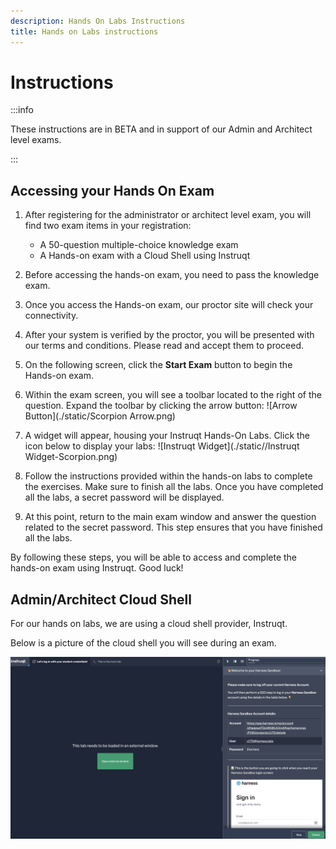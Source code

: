 ```yaml
---
description: Hands On Labs Instructions
title: Hands on Labs instructions
---
```


# Instructions

:::info

These instructions are in BETA and in support of our Admin and Architect level exams. 

:::

## Accessing your Hands On Exam 

1. After registering for the administrator or architect level exam, you will find two exam items in your registration: 
   - A 50-question multiple-choice knowledge exam
   - A Hands-on exam with a Cloud Shell using Instruqt

2. Before accessing the hands-on exam, you need to pass the knowledge exam.

3. Once you access the Hands-on exam, our proctor site will check your connectivity.

4. After your system is verified by the proctor, you will be presented with our terms and conditions. Please read and accept them to proceed.

5. On the following screen, click the **Start Exam** button to begin the Hands-on exam.

6. Within the exam screen, you will see a toolbar located to the right of the question. Expand the toolbar by clicking the arrow button:
   ![Arrow Button](./static/Scorpion Arrow.png)

7. A widget will appear, housing your Instruqt Hands-On Labs. Click the icon below to display your labs:
   ![Instruqt Widget](./static//Instruqt Widget-Scorpion.png)

8. Follow the instructions provided within the hands-on labs to complete the exercises. Make sure to finish all the labs. Once you have completed all the labs, a secret password will be displayed.

9. At this point, return to the main exam window and answer the question related to the secret password. This step ensures that you have finished all the labs.

By following these steps, you will be able to access and complete the hands-on exam using Instruqt. Good luck!

## Admin/Architect Cloud Shell
For our hands on labs, we are using a cloud shell provider, Instruqt. 

Below is a picture of the cloud shell you will see during an exam. 

![Instruqt Screen](./static/instruqt-screen.png)

